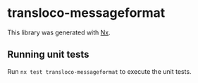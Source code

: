 # transloco-messageformat

This library was generated with [Nx](https://nx.dev).

## Running unit tests

Run `nx test transloco-messageformat` to execute the unit tests.
